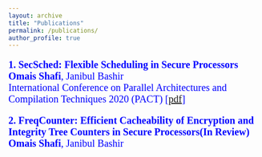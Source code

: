 ```yaml
---
layout: archive
title: "Publications"
permalink: /publications/
author_profile: true
---
```

<p style="color:blue;font-size:20px;font-family:verdana;"><b>1. SecSched: Flexible Scheduling in Secure Processors</b><br/>
<b>Omais Shafi</b>, Janibul Bashir  <br />
International Conference on Parallel Architectures and Compilation Techniques 2020 (PACT) [<a href="https://omais-shafi.github.io/files/secsched.pdf">pdf</a>]
 
<p style="color:blue;font-size:20px;font-family:verdana;"><b>2. FreqCounter: Efficient Cacheability of Encryption and Integrity Tree Counters in Secure Processors(In Review)</b><br/>
<b>Omais Shafi</b>, Janibul Bashir  <br />



